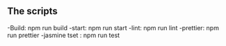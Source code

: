 ## The scripts
-Build: npm run build
-start: npm run start
-lint: npm run lint
-prettier: npm run prettier
-jasmine tset : npm run test

